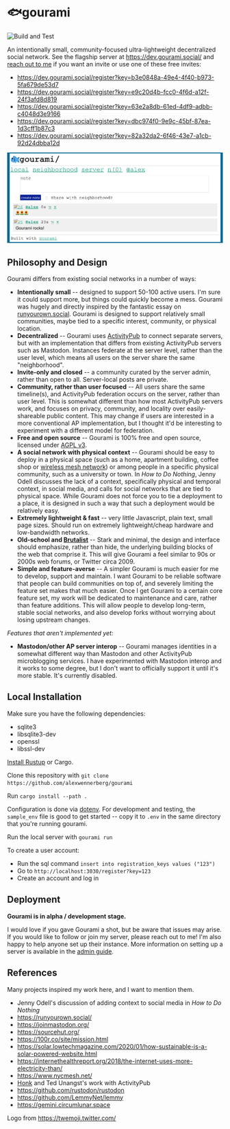 # 🐟gourami

![Build and Test](https://github.com/alexwennerberg/gourami/workflows/Build%20and%20Test/badge.svg)

An intentionally small, community-focused ultra-lightweight decentralized social network. See the flagship server at https://dev.gourami.social/ and [reach out to me](mailto:alex@alexwennerberg.com) if you want an invite or use one of these free invites:

* https://dev.gourami.social/register?key=b3e0848a-49e4-4f40-b973-5fa679de53d7
* https://dev.gourami.social/register?key=e9c20d4b-fcc0-4f6d-a12f-24f3afd8d819
* https://dev.gourami.social/register?key=63e2a8db-61ed-4df9-adbb-c4048d3e9166
* https://dev.gourami.social/register?key=dbc974f0-9e9c-45bf-87ea-1d3cff1b87c3
* https://dev.gourami.social/register?key=82a32da2-6f46-43e7-a1cb-92d24dbba12d


![image](docs/demo.png)

## Philosophy and Design

Gourami differs from existing social networks in a number of ways:
* **Intentionally small** -- designed to support 50-100 active users. I'm sure it could support more, but things could quickly become a mess. Gourami was hugely and directly inspired by the fantastic essay on [runyourown.social](https://runyourown.social). Gourami is designed to support relatively small communities, maybe tied to a specific interest, community, or physical location.
* **Decentralized** -- Gourami uses [ActivityPub](https://activitypub.rocks/) to connect separate servers, but with an implementation that differs from existing ActivityPub servers such as Mastodon. Instances federate at the server level, rather than the user level, which means all users on the server share the same "neighborhood".
* **Invite-only and closed** -- a community curated by the server admin, rather than open to all. Server-local posts are private. 
* **Community, rather than user focused** -- All users share the same timeline(s), and ActivityPub federation occurs on the server, rather than user level. This is somewhat different than how most ActivityPub servers work, and focuses on privacy, community, and locality over easily-shareable public content. This may change if users are interested in a more conventional AP implementation, but I thought it'd be interesting to experiment with a different model for federation.
* **Free and open source** -- Gourami is 100% free and open source, licensed under [AGPL v3](LICENSE).
* **A social network with physical context** -- Gourami should be easy to deploy in a physical space (such as a home, apartment building, coffee shop or [wireless mesh network](https://www.nycmesh.net/)) or among people in a specific physical community, such as a university or town. In *How to Do Nothing*, Jenny Odell discusses the lack of a context, specifically physical and temporal context, in social media, and calls for social networks that are tied to physical space. While Gourami does not force you to tie a deployment to a place, it is designed in such a way that such a deployment would be relatively easy.
* **Extremely lightweight & fast** -- very little Javascript, plain text, small page sizes. Should run on extremely lightweight/cheap hardware and low-bandwidth networks. 
* **Old-school and [Brutalist](https://brutalist-web.design/)** -- Stark and minimal, the design and interface should emphasize, rather than hide, the underlying building blocks of the web that comprise it. This will give Gourami a feel similar to 90s or 2000s web forums, or Twitter circa 2009. 
* **Simple and feature-averse** -- A simpler Gourami is much easier for me to develop, support and maintain. I want Gourami to be reliable software that people can build communities on top of, and severely limiting the feature set makes that much easier. Once I get Gourami to a certain core feature set, my work will be dedicated to maintenance and care, rather than feature additions. This will allow people to develop long-term, stable social networks, and also develop forks without worrying about losing upstream changes.

*Features that aren't implemented yet:*

* **Mastodon/other AP server interop** -- Gourami manages identities in a somewhat different way than Mastodon and other ActivityPub microblogging services. I have experimented with Mastodon interop and it works to some degree, but I don't want to officially support it until it's more stable. It's currently disabled.

## Local Installation

Make sure you have the following dependencies:

* sqlite3
* libsqlite3-dev
* openssl
* libssl-dev

[Install Rustup](https://doc.rust-lang.org/cargo/getting-started/installation.html) or Cargo.

Clone this repository with `git clone https://github.com/alexwennerberg/gourami` 

Run `cargo install --path .`

Configuration is done via [dotenv](https://github.com/dotenv-rs/dotenv). For development and testing, the `sample_env` file is good to get started -- copy it to `.env` in the same directory that you're running gourami.

Run the local server with `gourami run`

To create a user account:

* Run the sql command `insert into registration_keys values ("123")`
* Go to `http://localhost:3030/register?key=123`
* Create an account and log in

## Deployment

**Gourami is in alpha / development stage.**

I would love if you gave Gourami a shot, but be aware that issues may arise. If you would like to follow or join my server, please reach out to me! I'm also happy to help anyone set up their instance. More information on setting up a server is available in the [admin guide](docs/ADMIN_GUIDE.md).

## References

Many projects inspired my work here, and I want to mention them.

* Jenny Odell's discussion of adding context to social media in *How to Do Nothing*
* https://runyourown.social/
* https://joinmastodon.org/
* https://sourcehut.org/    
* https://100r.co/site/mission.html
* https://solar.lowtechmagazine.com/2020/01/how-sustainable-is-a-solar-powered-website.html
* https://internethealthreport.org/2018/the-internet-uses-more-electricity-than/
* https://www.nycmesh.net/
* [Honk](https://flak.tedunangst.com/post/ActivityPub-as-it-has-been-understood) and Ted Unangst's work with ActivityPub
* https://github.com/rustodon/rustodon
* https://github.com/LemmyNet/lemmy
* https://gemini.circumlunar.space

Logo from https://twemoji.twitter.com/
